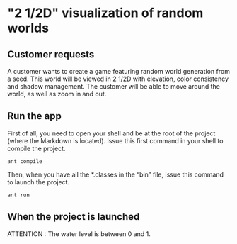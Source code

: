 # "2 1/2D" visualization of random worlds 

## Customer requests
A customer wants to create a game featuring random world generation from a seed. This world will be viewed in 2 1/2D with elevation, color consistency and shadow management. The customer will be able to move around the world, as well as zoom in and out.

## Run the app
First of all, you need to open your shell and be at the root of the project (where the Markdown is located).
Issue this first command in your shell to compile the project.
```shell
ant compile
```

Then, when you have all the *.classes in the “bin” file, issue this command to launch the project.
```shell
ant run
```

## When the project is launched
ATTENTION : The water level is between 0 and 1.